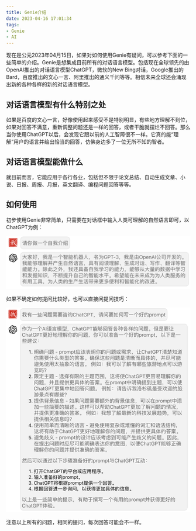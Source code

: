 ```yaml
---
title: Genie介绍
date: 2023-04-16 17:01:34
tags:
- Genie
- AI
---
```


现在是公元2023年04月15日，如果对如何使用Genie有疑问，可以参考下面的一些简单的介绍。Genie是想集成目前所有的对话语言模型。包括现在全球领先的由OpenAI推出的对话语言模型ChatGPT，微软的New Bing对话，Google推出的Bard，百度推出的文心一言、阿里推出的通义千问等等。相信未来全球还会涌现出新的各种各样的新的对话语言模型。

## 对话语言模型有什么特别之处

如果是百度的文心一言，好像使用起来感受不是特别明显，有些地方理解不到位，如果对回答不满意，重新调整问题还是一样的回答，或者干脆就摆烂不回答。那么当你使用ChatGPT以后，会发现它跟以前的人工智障很不一样。它真的能“理解”用户的语言并给出恰当的回答，仿佛身边多了一位无所不知的智者。

## 对话语言模型能做什么

就目前而言，它能应用于各行各业，包括但不限于论文总结、自动生成文章、小说、日报、周报、月报，英文翻译、编程问题回答等等。

## 如何使用

初步使用Genie非常简单，只需要在对话框中输入人类可理解的自然语言即可，以ChatGPT为例：


![](./genie/2023-04-15-23-30-01-image.png)


如果不确定如何提问比较好，也可以直接问提问技巧：

![](./genie/2023-04-15-23-34-30-image.png)


注意以上所有的问题，相同的提问，每次回答可能会不一样。
